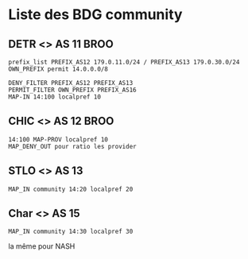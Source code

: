 # Liste des BDG community 

## DETR <> AS 11 BROO 
    prefix_list PREFIX_AS12 179.0.11.0/24 / PREFIX_AS13 179.0.30.0/24
    OWN_PREFIX permit 14.0.0.0/8

    DENY_FILTER PREFIX_AS12 PREFIX_AS13
    PERMIT_FILTER OWN_PREFIX PREFIX_AS16
    MAP-IN 14:100 localpref 10

## CHIC <> AS 12 BROO
    14:100 MAP-PROV localpref 10
    MAP_DENY_OUT pour ratio les provider 

## STLO <> AS 13
    MAP_IN community 14:20 localpref 20 

## Char <> AS 15 
    MAP_IN community 14:30 localpref 30

la même pour NASH

